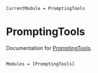 ```@meta
CurrentModule = PromptingTools
```

# PromptingTools

Documentation for [PromptingTools](https://github.com/svilupp/PromptingTools.jl).

```@index
```

```@autodocs
Modules = [PromptingTools]
```
